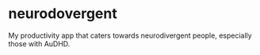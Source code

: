 # neurodovergent
My productivity app that caters towards neurodivergent people, especially those with AuDHD.
